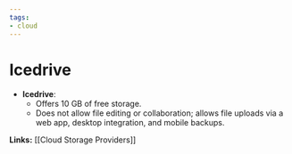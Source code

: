 ```yaml
---
tags: 
- cloud
---
```


# Icedrive

- **Icedrive**:
    - Offers 10 GB of free storage.
    - Does not allow file editing or collaboration; allows file uploads via a web app, desktop integration, and mobile backups.

**Links:** [[Cloud Storage Providers]]

